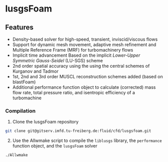 # lusgsFoam

## Features

- Density-based solver for high-speed, transient, inviscid/viscous flows
- Support for dynamic mesh movement, adaptive mesh refinement and Multiple Reference Frame (MRF) for turbomachinery flows
- Implicit time advancement Based on the implicit *Lower-Upper Symmetric Gauss-Seidel* (LU-SGS) scheme
- 2nd order spatial accuracy using the using the central schemes of Kurganov and Tadmor
- 1st, 2nd and 3rd order MUSCL reconstruction schemes added (based on blastFoam)
- Additional performance function object to calculate (corrected) mass flow rate, total pressure ratio, and isentropic efficiency of a turbomachine

### Compilation

1. Clone the lusgsFoam repository

```bash
git clone git@gitserv.imfd.tu-freiberg.de:fluid/cfd/lusgsfoam.git
```

2. Use the Allwmake script to compile the `liblusgs` library, the `performance` function object, and the `lusgsFoam` solver

```bash
./Allwmake
```

